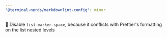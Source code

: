 ```yaml
---
"@terminal-nerds/markdownlint-config": minor
---
```


🔧 Disable `list-marker-space`, because it conflicts with Prettier's formatting on the list nested levels
